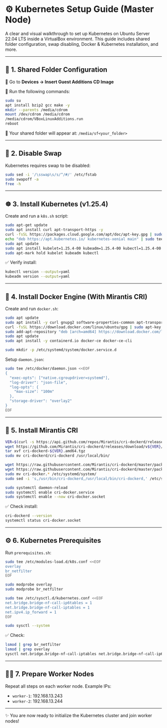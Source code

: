 # ⚙️ Kubernetes Setup Guide (Master Node)

A clear and visual walkthrough to set up Kubernetes on Ubuntu Server 22.04 LTS inside a VirtualBox environment. This guide includes shared folder configuration, swap disabling, Docker & Kubernetes installation, and more.

---

## 📁 1. Shared Folder Configuration

🔹 Go to **Devices → Insert Guest Additions CD Image**

🔹 Run the following commands:

```bash
sudo su
apt install bzip2 gcc make -y
mkdir --parents /media/cdrom
mount /dev/cdrom /media/cdrom
/media/cdrom/VBoxLinuxAdditions.run
reboot
```

📁 Your shared folder will appear at: `/media/sf<your_folder>`

---

## 🚫 2. Disable Swap

Kubernetes requires swap to be disabled:

```bash
sudo sed -i '/\sswap\s/s/^/#/' /etc/fstab
sudo swapoff -a
free -h
```

---

## ☸️ 3. Install Kubernetes (v1.25.4)

Create and run a `k8s.sh` script:

```bash
sudo apt-get update
sudo apt install curl apt-transport-https -y
curl -fsSL https://packages.cloud.google.com/apt/doc/apt-key.gpg | sudo gpg --dearmor -o /etc/apt/trusted.gpg.d/k8s.gpg
echo "deb https://apt.kubernetes.io/ kubernetes-xenial main" | sudo tee /etc/apt/sources.list.d/kubernetes.list
sudo apt update
sudo apt install kubelet=1.25.4-00 kubeadm=1.25.4-00 kubectl=1.25.4-00 -y
sudo apt-mark hold kubelet kubeadm kubectl
```

✅ Verify install:

```bash
kubectl version --output=yaml
kubeadm version --output=yaml
```

---

## 🐋 4. Install Docker Engine (With Mirantis CRI)

Create and run `docker.sh`:

```bash
sudo apt update
sudo apt install -y curl gnupg2 software-properties-common apt-transport-https ca-certificates
curl -fsSL https://download.docker.com/linux/ubuntu/gpg | sudo apt-key add -
sudo add-apt-repository "deb [arch=amd64] https://download.docker.com/linux/ubuntu $(lsb_release -cs) stable"
sudo apt update
sudo apt install -y containerd.io docker-ce docker-ce-cli

sudo mkdir -p /etc/systemd/system/docker.service.d
```

Setup `daemon.json`:

```bash
sudo tee /etc/docker/daemon.json <<EOF
{
  "exec-opts": ["native.cgroupdriver=systemd"],
  "log-driver": "json-file",
  "log-opts": {
    "max-size": "100m"
  },
  "storage-driver": "overlay2"
}
EOF
```

---

## 🔌 5. Install Mirantis CRI

```bash
VER=$(curl -s https://api.github.com/repos/Mirantis/cri-dockerd/releases/latest | grep tag_name | cut -d '"' -f 4 | sed 's/v//g')
wget https://github.com/Mirantis/cri-dockerd/releases/download/v${VER}/cri-dockerd-${VER}.amd64.tgz
tar xvf cri-dockerd-${VER}.amd64.tgz
sudo mv cri-dockerd/cri-dockerd /usr/local/bin/

wget https://raw.githubusercontent.com/Mirantis/cri-dockerd/master/packaging/systemd/cri-docker.service
wget https://raw.githubusercontent.com/Mirantis/cri-dockerd/master/packaging/systemd/cri-docker.socket
sudo mv cri-docker.* /etc/systemd/system/
sudo sed -i 's,/usr/bin/cri-dockerd,/usr/local/bin/cri-dockerd,' /etc/systemd/system/cri-docker.service

sudo systemctl daemon-reload
sudo systemctl enable cri-docker.service
sudo systemctl enable --now cri-docker.socket
```

✅ Check install:

```bash
cri-dockerd --version
systemctl status cri-docker.socket
```

---

## ⚙️ 6. Kubernetes Prerequisites

Run `prerequisites.sh`:

```bash
sudo tee /etc/modules-load.d/k8s.conf <<EOF
overlay
br_netfilter
EOF

sudo modprobe overlay
sudo modprobe br_netfilter

sudo tee /etc/sysctl.d/kubernetes.conf <<EOF
net.bridge.bridge-nf-call-ip6tables = 1
net.bridge.bridge-nf-call-iptables = 1
net.ipv4.ip_forward = 1
EOF

sudo sysctl --system
```

✅ Check:

```bash
lsmod | grep br_netfilter
lsmod | grep overlay
sysctl net.bridge.bridge-nf-call-iptables net.bridge.bridge-nf-call-ip6tables net.ipv4.ip_forward
```

---

## 👷‍♂️ 7. Prepare Worker Nodes

Repeat all steps on each worker node. Example IPs:

- `worker-1`: 192.168.13.243
- `worker-2`: 192.168.13.244

---

✨ You are now ready to initialize the Kubernetes cluster and join worker nodes!
